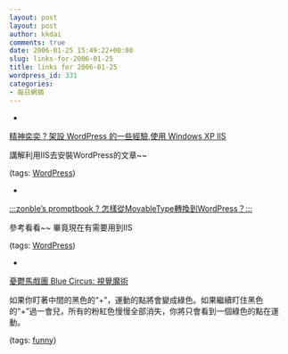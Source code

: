 ```yaml
---
layout: post
layout: post
author: kkdai
comments: true
date: 2006-01-25 15:49:22+00:00
slug: links-for-2006-01-25
title: links for 2006-01-25
wordpress_id: 331
categories:
- 每日網摘
---
```



	
  * 
		

[精神奕奕 ? 架設 WordPress 的一些經驗,使用 Windows XP   IIS](http://ying.homedns.org/wp/archives/2005/03/17/22/20/35/)


		

講解利用IIS去安裝WordPress的文章~~


		

(tags: [WordPress](http://del.icio.us/kkdai/WordPress))


	

	
  * 
		

[:::zonble’s promptbook ? 怎樣從MovableType轉換到WordPress？:::](http://zonble.twbbs.org/archives/2004_05/495.php)


		

參考看看~~ 畢竟現在有需要用到IIS


		

(tags: [WordPress](http://del.icio.us/kkdai/WordPress))


	

	
  * 
		

[憂鬱馬戲團 Blue Circus: 視覺魔術](http://blog.bluecircus.net/archives/006902.html)


		

如果你盯著中間的黑色的“+”，運動的點將會變成綠色。如果繼續盯住黑色的“+”過一會兒，所有的粉紅色慢慢全部消失，你將只會看到一個綠色的點在運動。


		

(tags: [funny](http://del.icio.us/kkdai/funny))


	


